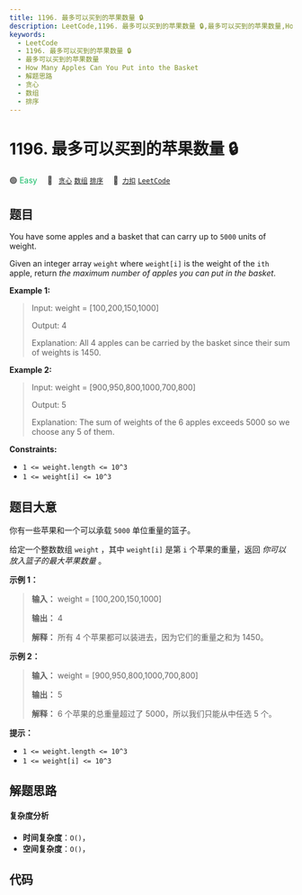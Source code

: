 ```yaml
---
title: 1196. 最多可以买到的苹果数量 🔒
description: LeetCode,1196. 最多可以买到的苹果数量 🔒,最多可以买到的苹果数量,How Many Apples Can You Put into the Basket,解题思路,贪心,数组,排序
keywords:
  - LeetCode
  - 1196. 最多可以买到的苹果数量 🔒
  - 最多可以买到的苹果数量
  - How Many Apples Can You Put into the Basket
  - 解题思路
  - 贪心
  - 数组
  - 排序
---
```


# 1196. 最多可以买到的苹果数量 🔒

🟢 <font color=#15bd66>Easy</font>&emsp; 🔖&ensp; [`贪心`](/tag/greedy.md) [`数组`](/tag/array.md) [`排序`](/tag/sorting.md)&emsp; 🔗&ensp;[`力扣`](https://leetcode.cn/problems/how-many-apples-can-you-put-into-the-basket) [`LeetCode`](https://leetcode.com/problems/how-many-apples-can-you-put-into-the-basket)

## 题目

You have some apples and a basket that can carry up to `5000` units of weight.

Given an integer array `weight` where `weight[i]` is the weight of the `ith`
apple, return _the maximum number of apples you can put in the basket_.



**Example 1:**

> Input: weight = [100,200,150,1000]
> 
> Output: 4
> 
> Explanation: All 4 apples can be carried by the basket since their sum of weights is 1450.

**Example 2:**

> Input: weight = [900,950,800,1000,700,800]
> 
> Output: 5
> 
> Explanation: The sum of weights of the 6 apples exceeds 5000 so we choose any 5 of them.

**Constraints:**

  * `1 <= weight.length <= 10^3`
  * `1 <= weight[i] <= 10^3`


## 题目大意

你有一些苹果和一个可以承载 `5000` 单位重量的篮子。

给定一个整数数组 `weight` ，其中 `weight[i]` 是第 `i` 个苹果的重量，返回 _你可以放入篮子的最大苹果数量_ 。



**示例 1：**

> 
> 
> 
> 
> 
> **输入：** weight = [100,200,150,1000]
> 
> **输出：** 4
> 
> **解释：** 所有 4 个苹果都可以装进去，因为它们的重量之和为 1450。
> 
> 

**示例 2：**

> 
> 
> 
> 
> 
> **输入：** weight = [900,950,800,1000,700,800]
> 
> **输出：** 5
> 
> **解释：** 6 个苹果的总重量超过了 5000，所以我们只能从中任选 5 个。
> 
> 



**提示：**

  * `1 <= weight.length <= 10^3`
  * `1 <= weight[i] <= 10^3`


## 解题思路

#### 复杂度分析

- **时间复杂度**：`O()`，
- **空间复杂度**：`O()`，

## 代码

```javascript

```